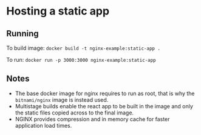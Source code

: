 # Hosting a static app

## Running

To build image:
`docker build -t nginx-example:static-app .`

To run:
`docker run -p 3000:3000 nginx-example:static-app`

## Notes

* The base docker image for nginx requires to run as root, that is why the `bitnami/nginx` image is instead used.
* Multistage builds enable the react app to be built in the image and only the static files copied across to the final image.
* NGINX provides compression and in memory cache for faster application load times.
